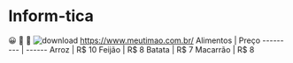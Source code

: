 # Inform-tica
:grinning:
:japanese_ogre:
:japanese_goblin:
![download](https://user-images.githubusercontent.com/129512938/234310204-1993a002-ae30-4630-b569-37494b7fb53e.jpg)
https://www.meutimao.com.br/
Alimentos | Preço
--------- | ------
Arroz     | R$ 10
Feijão    | R$ 8
Batata    | R$ 7
Macarrão  | R$ 8
